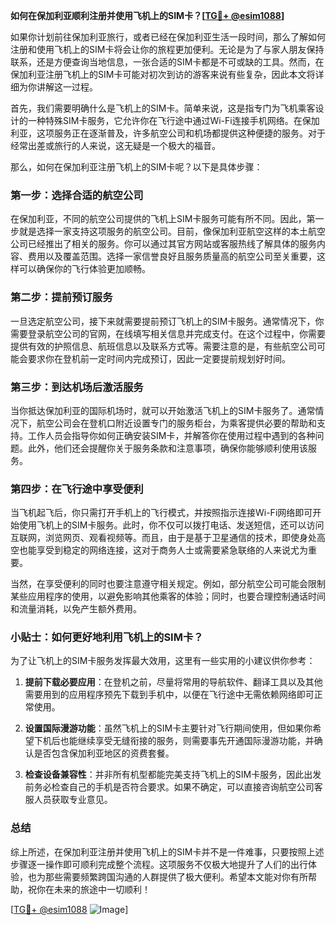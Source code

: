 **如何在保加利亚顺利注册并使用飞机上的SIM卡？[[TG💪+ @esim1088](https://t.me/s/esim1088)]**

如果你计划前往保加利亚旅行，或者已经在保加利亚生活一段时间，那么了解如何注册和使用飞机上的SIM卡将会让你的旅程更加便利。无论是为了与家人朋友保持联系，还是方便查询当地信息，一张合适的SIM卡都是不可或缺的工具。然而，在保加利亚注册飞机上的SIM卡可能对初次到访的游客来说有些复杂，因此本文将详细为你讲解这一过程。

首先，我们需要明确什么是飞机上的SIM卡。简单来说，这是指专门为飞机乘客设计的一种特殊SIM卡服务，它允许你在飞行途中通过Wi-Fi连接手机网络。在保加利亚，这项服务正在逐渐普及，许多航空公司和机场都提供这种便捷的服务。对于经常出差或旅行的人来说，这无疑是一个极大的福音。

那么，如何在保加利亚注册飞机上的SIM卡呢？以下是具体步骤：

### 第一步：选择合适的航空公司

在保加利亚，不同的航空公司提供的飞机上SIM卡服务可能有所不同。因此，第一步就是选择一家支持这项服务的航空公司。目前，像保加利亚航空这样的本土航空公司已经推出了相关的服务。你可以通过其官方网站或客服热线了解具体的服务内容、费用以及覆盖范围。选择一家信誉良好且服务质量高的航空公司至关重要，这样可以确保你的飞行体验更加顺畅。

### 第二步：提前预订服务

一旦选定航空公司，接下来就需要提前预订飞机上的SIM卡服务。通常情况下，你需要登录航空公司的官网，在线填写相关信息并完成支付。在这个过程中，你需要提供有效的护照信息、航班信息以及联系方式等。需要注意的是，有些航空公司可能会要求你在登机前一定时间内完成预订，因此一定要提前规划好时间。

### 第三步：到达机场后激活服务

当你抵达保加利亚的国际机场时，就可以开始激活飞机上的SIM卡服务了。通常情况下，航空公司会在登机口附近设置专门的服务柜台，为乘客提供必要的帮助和支持。工作人员会指导你如何正确安装SIM卡，并解答你在使用过程中遇到的各种问题。此外，他们还会提醒你关于服务条款和注意事项，确保你能够顺利使用该服务。

### 第四步：在飞行途中享受便利

当飞机起飞后，你只需打开手机上的飞行模式，并按照指示连接Wi-Fi网络即可开始使用飞机上的SIM卡服务。此时，你不仅可以拨打电话、发送短信，还可以访问互联网，浏览网页、观看视频等。而且，由于是基于卫星通信的技术，即使身处高空也能享受到稳定的网络连接，这对于商务人士或需要紧急联络的人来说尤为重要。

当然，在享受便利的同时也要注意遵守相关规定。例如，部分航空公司可能会限制某些应用程序的使用，以避免影响其他乘客的体验；同时，也要合理控制通话时间和流量消耗，以免产生额外费用。

### 小贴士：如何更好地利用飞机上的SIM卡？

为了让飞机上的SIM卡服务发挥最大效用，这里有一些实用的小建议供你参考：

1. **提前下载必要应用**：在登机之前，尽量将常用的导航软件、翻译工具以及其他需要用到的应用程序预先下载到手机中，以便在飞行途中无需依赖网络即可正常使用。
   
2. **设置国际漫游功能**：虽然飞机上的SIM卡主要针对飞行期间使用，但如果你希望下机后也能继续享受无缝衔接的服务，则需要事先开通国际漫游功能，并确认是否包含保加利亚地区的资费套餐。

3. **检查设备兼容性**：并非所有机型都能完美支持飞机上的SIM卡服务，因此出发前务必检查自己的手机是否符合要求。如果不确定，可以直接咨询航空公司客服人员获取专业意见。

### 总结

综上所述，在保加利亚注册并使用飞机上的SIM卡并不是一件难事，只要按照上述步骤逐一操作即可顺利完成整个流程。这项服务不仅极大地提升了人们的出行体验，也为那些需要频繁跨国沟通的人群提供了极大便利。希望本文能对你有所帮助，祝你在未来的旅途中一切顺利！

[[TG💪+ @esim1088](https://t.me/s/esim1088) ![Image](https://i.postimg.cc/4NQfJmqS/Snipaste-2025-05-13-00-14-12.png)]